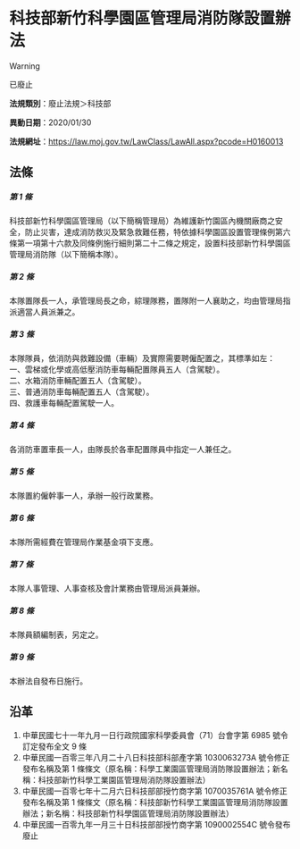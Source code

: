 # 科技部新竹科學園區管理局消防隊設置辦法
> [!WARNING]
> 已廢止

**法規類別**：廢止法規＞科技部

**異動日期**：2020/01/30  

**法規網址**：https://law.moj.gov.tw/LawClass/LawAll.aspx?pcode=H0160013



## 法條
##### 第 1 條
科技部新竹科學園區管理局（以下簡稱管理局）為維護新竹園區內機關廠商之安全，防止災害，達成消防救災及緊急救難任務，特依據科學園區設置管理條例第六條第一項第十六款及同條例施行細則第二十二條之規定，設置科技部新竹科學園區管理局消防隊（以下簡稱本隊）。

##### 第 2 條
本隊置隊長一人，承管理局長之命，綜理隊務，置隊附一人襄助之，均由管理局指派適當人員派兼之。

##### 第 3 條
本隊隊員，依消防與救難設備（車輛）及實際需要聘僱配置之，其標準如左：  
一、雲梯或化學或高低壓消防車每輛配置隊員五人（含駕駛）。  
二、水箱消防車輛配置五人（含駕駛）。  
三、普通消防車每輛配置五人（含駕駛）。  
四、救護車每輛配置駕駛一人。

##### 第 4 條
各消防車置車長一人，由隊長於各車配置隊員中指定一人兼任之。

##### 第 5 條
本隊置約僱幹事一人，承辦一般行政業務。

##### 第 6 條
本隊所需經費在管理局作業基金項下支應。

##### 第 7 條
本隊人事管理、人事查核及會計業務由管理局派員兼辦。

##### 第 8 條
本隊員額編制表，另定之。

##### 第 9 條
本辦法自發布日施行。

## 沿革
1. 中華民國七十一年九月一日行政院國家科學委員會（71）台會字第 6985 號令訂定發布全文 9  條
1. 中華民國一百零三年八月二十八日科技部科部產字第 1030063273A  號令修正發布名稱及第 1  條條文（原名稱：科學工業園區管理局消防隊設置辦法；新名稱：科技部新竹科學工業園區管理局消防隊設置辦法）
1. 中華民國一百零七年十二月六日科技部部授竹商字第 1070035761A  號令修正發布名稱及第 1  條條文（原名稱：科技部新竹科學工業園區管理局消防隊設置辦法；新名稱：科技部新竹科學園區管理局消防隊設置辦法）
1. 中華民國一百零九年一月三十日科技部部授竹商字第 1090002554C  號令發布廢止
